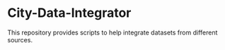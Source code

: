 # City-Data-Integrator
This repository provides scripts to help integrate datasets from different sources.
